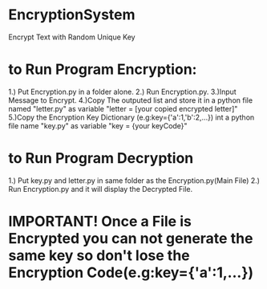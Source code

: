 # EncryptionSystem
Encrypt Text with Random Unique Key

# to Run Program Encryption:
1.) Put Encryption.py in a folder alone.
2.) Run Encryption.py.
3.)Input Message to Encrypt.
4.)Copy The outputed list and store it in a python file named "letter.py" as variable "letter = [your copied encrypted letter]"
5.)Copy the Encryption Key Dictionary (e.g:key={'a':1,'b':2,...}) int a python file name "key.py" as variable "key = {your keyCode}"

# to Run Program Decryption
1.) Put key.py and letter.py in same folder as the Encryption.py(Main File)
2.) Run Encryption.py and it will display the Decrypted File.

# IMPORTANT! Once a File is Encrypted you can not generate the same key so don't lose the Encryption Code(e.g:key={'a':1,...})

